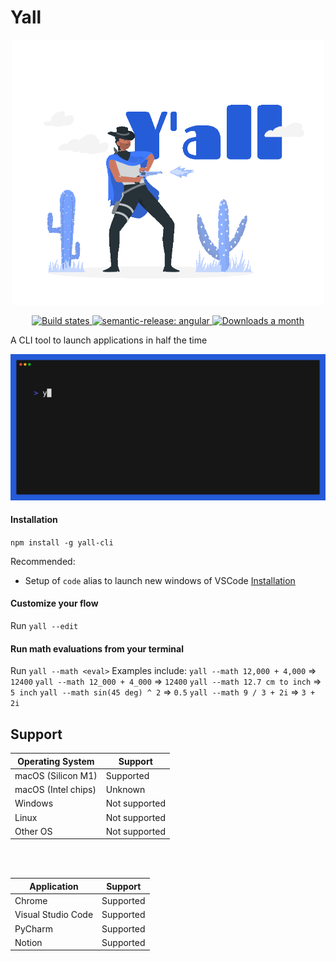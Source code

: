 # Yall

<p align="center">
    <img alt="Yall logo"  src="https://github.com/Amber-Williams/yall/blob/main/quick-draw.gif" width="500"/>
</p>
<p align="center">
  <a href="https://github.com/Amber-Williams/yall/actions/workflows/release.yml">
    <img alt="Build states" src="https://github.com/Amber-Williams/yall/actions/workflows/release.yml/badge.svg">
  </a>
  <a href="#badge">
    <img alt="semantic-release: angular" src="https://img.shields.io/badge/semantic--release-angular-e10079?logo=semantic-release">
  </a>
  <a href="https://www.npmjs.com/package/yall-cli">
    <img alt="Downloads a month" src="https://img.shields.io/npm/dm/yall-cli.svg">
  </a>
</p>

A CLI tool to launch applications in half the time

<img alt="Welcome to Yall" src="https://github.com/Amber-Williams/yall/blob/main/demo.gif" width="600" />

#### Installation

`npm install -g yall-cli`

Recommended:

- Setup of `code` alias to launch new windows of VSCode [Installation](https://code.visualstudio.com/docs/setup/mac)

#### Customize your flow

Run `yall --edit`

#### Run math evaluations from your terminal

Run `yall --math <eval>`
Examples include:
`yall --math 12,000 + 4,000` => `12400`
`yall --math 12_000 + 4_000` => `12400`
`yall --math 12.7 cm to inch` => `5 inch`
`yall --math sin(45 deg) ^ 2` => `0.5`
`yall --math 9 / 3 + 2i` => `3 + 2i`

## Support

| Operating System    | Support       |
| ------------------- | ------------- |
| macOS (Silicon M1)  | Supported     |
| macOS (Intel chips) | Unknown       |
| Windows             | Not supported |
| Linux               | Not supported |
| Other OS            | Not supported |

</br></br>

| Application        | Support   |
| ------------------ | --------- |
| Chrome             | Supported |
| Visual Studio Code | Supported |
| PyCharm            | Supported |
| Notion             | Supported |
